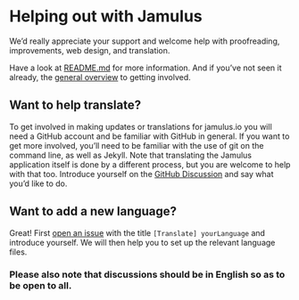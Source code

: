 # Helping out with Jamulus

We’d really appreciate your support and welcome help with proofreading, improvements, web design, and translation.

Have a look at [README.md](https://github.com/jamulussoftware/jamuluswebsite/blob/changes/README.md) for more information. And if you’ve not seen it already, the [general overview](https://jamulus.io/wiki/Contribution) to getting involved. 

## Want to help translate?

To get involved in making updates or translations for jamulus.io you will need a GitHub account and be familiar with GitHub in general. If you want to get more involved, you’ll need to be familiar with the use of git on the command line, as well as Jekyll. Note that translating the Jamulus application itself is done by a different process, but you are welcome to help with that too. Introduce yourself on the [GitHub Discussion](https://github.com/jamulussoftware/jamulus/discussions) and say what you’d like to do.

## Want to add a new language?

Great! First [open an issue](https://github.com/jamulussoftware/jamuluswebsite/issues) with the title `[Translate] yourLanguage` and introduce yourself. We will then help you to set up the relevant language files. 

### Please also note that discussions should be in English so as to be open to all. 
